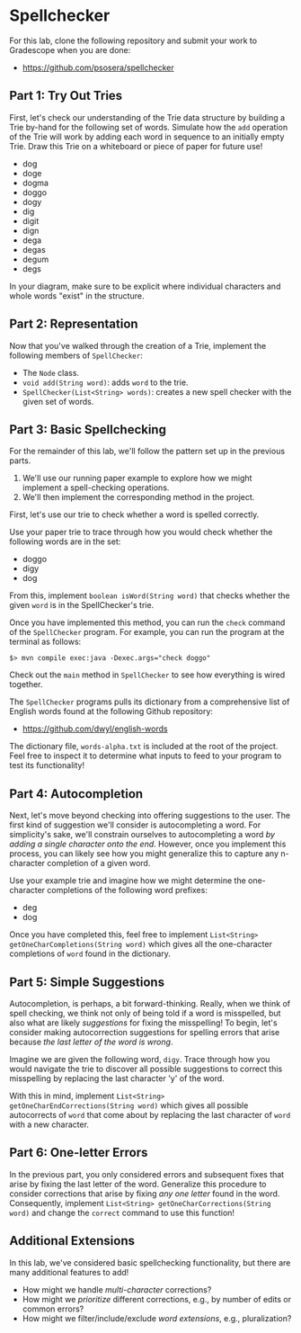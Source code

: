 # Spellchecker

For this lab, clone the following repository and submit your work to Gradescope when you are done:

+   <https://github.com/psosera/spellchecker>

## Part 1: Try Out Tries

First, let's check our understanding of the Trie data structure by building a Trie by-hand for the following set of words.
Simulate how the `add` operation of the Trie will work by adding each word in sequence to an initially empty Trie.
Draw this Trie on a whiteboard or piece of paper for future use!

+ dog
+ doge
+ dogma
+ doggo
+ dogy
+ dig
+ digit
+ dign
+ dega
+ degas
+ degum
+ degs

In your diagram, make sure to be explicit where individual characters and whole words "exist" in the structure.

## Part 2: Representation

Now that you've walked through the creation of a Trie, implement the following members of `SpellChecker`:

+   The `Node` class.
+   `void add(String word)`: adds `word` to the trie.
+   `SpellChecker(List<String> words)`: creates a new spell checker with the given set of words.

## Part 3: Basic Spellchecking

For the remainder of this lab, we'll follow the pattern set up in the previous parts.

1.  We'll use our running paper example to explore how we might implement a spell-checking operations.
2.  We'll then implement the corresponding method in the project.

First, let's use our trie to check whether a word is spelled correctly.

Use your paper trie to trace through how you would check whether the following words are in the set:

+   doggo
+   digy
+   dog

From this, implement `boolean isWord(String word)` that checks whether the given `word` is in the SpellChecker's trie.

Once you have implemented this method, you can run the `check` command of the `SpellChecker` program.
For example, you can run the program at the terminal as follows:

~~~console
$> mvn compile exec:java -Dexec.args="check doggo"
~~~

Check out the `main` method in `SpellChecker` to see how everything is wired together.

The `SpellChecker` programs pulls its dictionary from a comprehensive list of English words found at the following Github repository:

+ <https://github.com/dwyl/english-words>

The dictionary file, `words-alpha.txt` is included at the root of the project.
Feel free to inspect it to determine what inputs to feed to your program to test its functionality!

## Part 4: Autocompletion

Next, let's move beyond checking into offering suggestions to the user.
The first kind of suggestion we'll consider is autocompleting a word.
For simplicity's sake, we'll constrain ourselves to autocompleting a word _by adding a single character onto the end_.
However, once you implement this process, you can likely see how you might generalize this to capture any n-character completion of a given word.

Use your example trie and imagine how we might determine the one-character completions of the following word prefixes:

+   deg
+   dog

Once you have completed this, feel free to implement `List<String> getOneCharCompletions(String word)` which gives all the one-character completions of `word` found in the dictionary.

## Part 5: Simple Suggestions

Autocompletion, is perhaps, a bit forward-thinking.
Really, when we think of spell checking, we think not only of being told if a word is misspelled, but also what are likely _suggestions_ for fixing the misspelling!
To begin, let's consider making autocorrection suggestions for spelling errors that arise because _the last letter of the word is wrong_.

Imagine we are given the following word, `digy`.
Trace through how you would navigate the trie to discover all possible suggestions to correct this misspelling by replacing the last character 'y' of the word.

With this in mind, implement `List<String> getOneCharEndCorrections(String word)` which gives all possible autocorrects of `word` that come about by replacing the last character of `word` with a new character.

## Part 6: One-letter Errors

In the previous part, you only considered errors and subsequent fixes that arise by fixing the last letter of the word.
Generalize this procedure to consider corrections that arise by fixing _any one letter_ found in the word.
Consequently, implement `List<String> getOneCharCorrections(String word)` and change the `correct` command to use this function!

## Additional Extensions

In this lab, we've considered basic spellchecking functionality, but there are many additional features to add!

+   How might we handle _multi-character_ corrections?
+   How might we _prioritize_ different corrections, e.g., by number of edits or common errors?
+   How might we filter/include/exclude _word extensions_, e.g., pluralization?